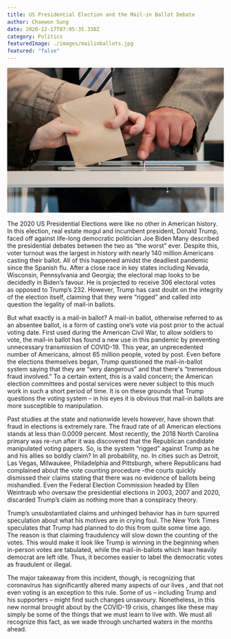 ```yaml
---
title: US Presidential Election and the Mail-in Ballot Debate
author: Chaewon Sung
date: 2020-12-17T07:05:35.338Z
category: Politics
featuredImage: ./images/mailinballots.jpg
featured: "false"
---
```

![mailinballots](images/mailinballots.jpg)

The 2020 US Presidential Elections were like no other in American history. In this election, real estate mogul and incumbent president, Donald Trump, faced off against life-long democratic politician Joe Biden Many described the presidential debates between the two as “the worst” ever. Despite this, voter turnout was the largest in history with nearly 140 million Americans casting their ballot. All of this happened amidst the deadliest pandemic since the Spanish flu. After a close race in key states including Nevada, Wisconsin, Pennsylvania and Georgia; the electoral map looks to be decidedly in Biden’s favour. He is projected to receive 306 electoral votes as opposed to Trump’s 232. However, Trump has cast doubt on the integrity of the election itself, claiming that they were “rigged” and called into question the legality of mail-in ballots.

But what exactly is a mail-in ballot? A mail-in ballot, otherwise referred to as an absentee ballot, is a form of casting one’s vote via post prior to the actual voting date. First used during the American Civil War, to allow soldiers to vote, the mail-in ballot has found a new use in this pandemic by preventing unnecessary transmission of COVID-19. This year, an unprecedented number of Americans, almost 65 million people, voted by post. Even before the elections themselves began, Trump questioned the mail-in-ballot system saying that they are “very dangerous” and that there's “tremendous fraud involved.” To a certain extent, this is a valid concern; the American election committees and postal services were never subject to this much work in such a short period of time. It is on these grounds that Trump questions the voting system – in his eyes it is obvious that mail-in ballots are more susceptible to manipulation.

Past studies at the state and nationwide levels however, have shown that fraud in elections is extremely rare. The fraud rate of all American elections stands at less than 0.0009 percent. Most recently, the 2018 North Carolina primary was re-run after it was discovered that the Republican candidate manipulated voting papers. So, is the system “rigged” against Trump as he and his allies so boldly claim? In all probability, no. In cities such as Detroit, Las Vegas, Milwaukee, Philadelphia and Pittsburgh, where Republicans had complained about the vote counting procedure –the courts quickly dismissed their claims stating that there was no evidence of ballots being mishandled. Even the Federal Election Commission headed by Ellen Weintraub who oversaw the presidential elections in 2003, 2007 and 2020, discarded Trump’s claim as nothing more than a conspiracy theory.

Trump’s unsubstantiated claims and unhinged behavior has in turn spurred speculation about what his motives are in crying foul. The New York Times speculates that Trump had planned to do this from quite some time ago. The reason is that claiming fraudulency will slow down the counting of the votes. This would make it look like Trump is winning in the beginning when in-person votes are tabulated, while the mail-in-ballots which lean heavily democrat are left idle. Thus, it becomes easier to label the democratic votes as fraudulent or illegal.

The major takeaway from this incident, though, is recognizing that coronavirus has significantly altered many aspects of our lives , and that not even voting is an exception to this rule. Some of us – including Trump and his supporters – might find such changes unsavoury. Nonetheless, in this new normal brought about by the COVID-19 crisis, changes like these may simply be some of the things that we must learn to live with. We must all recognize this fact, as we wade through uncharted waters in the months ahead.